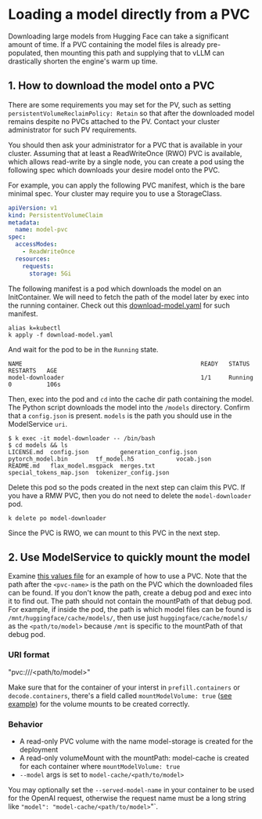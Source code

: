 # Loading a model directly from a PVC

Downloading large models from Hugging Face can take a significant amount of time. If a PVC containing the model files is already pre-populated, then mounting this path and supplying that to vLLM can drastically shorten the engine's warm up time.


## 1. How to download the model onto a PVC

There are some requirements you may set for the PV, such as setting `persistentVolumeReclaimPolicy: Retain` so that after the downloaded model remains despite no PVCs attached to the PV. Contact your cluster administrator for such PV requirements.

You should then ask your administrator for a PVC that is available in your cluster. Assuming that at least a ReadWriteOnce (RWO) PVC is available, which allows read-write by a single node, you can create a pod using the following spec which downloads your desire model onto the PVC.

For example, you can apply the following PVC manifest, which is the bare minimal spec. Your cluster may require you to use a StorageClass.

```yaml
apiVersion: v1
kind: PersistentVolumeClaim
metadata:
  name: model-pvc
spec:
  accessModes:
    - ReadWriteOnce
  resources:
    requests:
      storage: 5Gi
```

The following manifest is a pod which downloads the model on an InitContainer. We will need to fetch the path of the model later by exec into the running container. Check out this [download-model.yaml](./download-model.yaml) for such manifest.

```
alias k=kubectl
k apply -f download-model.yaml
```

And wait for the pod to be in the `Running` state.

```
NAME                                                   READY   STATUS    RESTARTS   AGE
model-downloader                                       1/1     Running   0          106s
```

Then, exec into the pod and `cd` into the cache dir path containing the model. The Python script downloads the model into the `/models` directory. Confirm that a `config.json` is present. `models` is the path you should use in the ModelService `uri`.

```
$ k exec -it model-downloader -- /bin/bash
$ cd models && ls
LICENSE.md  config.json         generation_config.json  pytorch_model.bin        tf_model.h5            vocab.json
README.md   flax_model.msgpack  merges.txt              special_tokens_map.json  tokenizer_config.json
```

Delete this pod so the pods created in the next step can claim this PVC. If you have a RMW PVC, then you do not need to delete the `model-downloader` pod.

```
k delete po model-downloader
```

Since the PVC is RWO, we can mount to this PVC in the next step.

## 2. Use ModelService to quickly mount the model

Examine [this values file](../values-pvc.yaml) for an example of how to use a PVC. Note that the path after the `<pvc-name>` is the path on the PVC which the downloaded files can be found. If you don't know the path, create a debug pod and exec into it to find out. The path should not contain the mountPath of that debug pod. For example, if inside the pod, the path is which model files can be found is `/mnt/huggingface/cache/models/`, then use just `huggingface/cache/models/` as the `<path/to/model>` because `/mnt` is specific to the mountPath of that debug pod.

### URI format
"pvc://<pvc-name>/<path/to/model>"

Make sure that for the container of your interst in `prefill.containers` or `decode.containers`, there's a field called `mountModelVolume: true` ([see example](../values-pvc.yaml#L90)) for the volume mounts to be created correctly.

### Behavior
- A read-only PVC volume with the name model-storage is created for the deployment
- A read-only volumeMount with the mountPath: model-cache is created for each container where `mountModelVolume: true`
- `--model` args is set to `model-cache/<path/to/model>`

You may optionally set the `--served-model-name`  in your container to be used for the OpenAI request, otherwise the request name must be a long string like `"model": "model-cache/<path/to/model>`"`.

